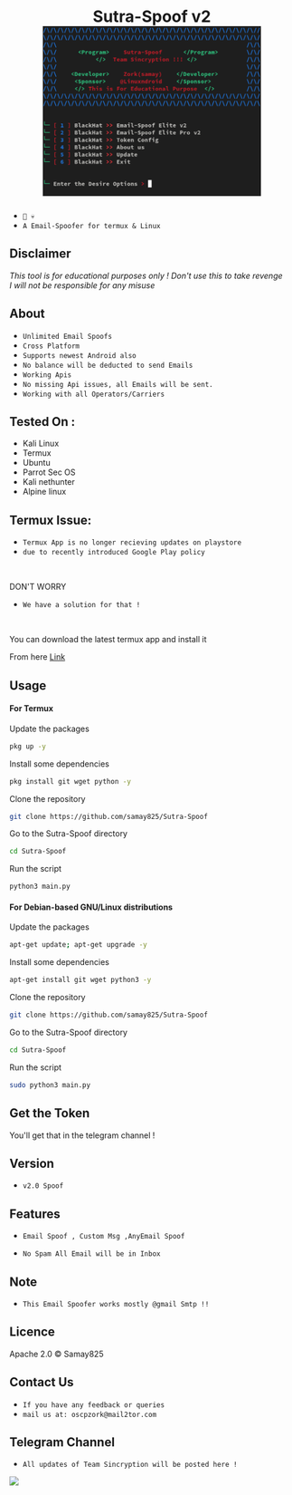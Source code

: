 <h1 align="center">Sutra-Spoof v2
<img src="logo.png" height="300"><br>
</h1>

* `📱 💀`<br />
* `A Email-Spoofer for termux & Linux `

## Disclaimer
*This tool is for educational purposes only !*
_Don't use this to take revenge_<br />
*I will not be responsible for any misuse*

## About
* `Unlimited Email Spoofs`
* `Cross Platform`
* `Supports newest Android also`
* `No balance will be deducted to send Emails`
* `Working Apis`
* `No missing Api issues, all Emails will be sent.`
* `Working with all Operators/Carriers`

## Tested On :
<ul>
  <li>Kali Linux</li>
  <li>Termux</li>
  <li>Ubuntu</li>
  <li>Parrot Sec OS</li>
  <li>Kali nethunter</li>
  <li>Alpine linux</li>
  
</ul>

## Termux Issue:
* `Termux App is no longer recieving updates on playstore`
* `due to recently introduced Google Play policy `
<br>

DON'T WORRY
* `We have a solution for that !`
<br>


You can download the latest termux app and install it

From here <a href="https://f-droid.org/repo/com.termux_118.apk">Link</a>

## Usage



#### For Termux

Update the packages
```bash
pkg up -y
```
Install some dependencies
```bash
pkg install git wget python -y
```
Clone the repository
```bash
git clone https://github.com/samay825/Sutra-Spoof
```
Go to the Sutra-Spoof directory
```bash
cd Sutra-Spoof
```
Run the script
```bash
python3 main.py
```



#### For Debian-based GNU/Linux distributions

Update the packages
```bash
apt-get update; apt-get upgrade -y
```
Install some dependencies
```bash
apt-get install git wget python3 -y
```
Clone the repository
```bash
git clone https://github.com/samay825/Sutra-Spoof
```
Go to the Sutra-Spoof directory
```bash
cd Sutra-Spoof
```
Run the script
```bash
sudo python3 main.py
```

## Get the Token

You'll get that in the telegram channel !

## Version
* `v2.0 Spoof`

## Features
* `Email Spoof , Custom Msg ,AnyEmail Spoof`

* `No Spam All Email will be in Inbox`

## Note
* `This Email Spoofer works mostly @gmail Smtp !!`

## Licence
Apache 2.0 © Samay825


## Contact Us
* `If you have any feedback or queries`
* `mail us at: oscpzork@mail2tor.com`

## Telegram Channel

* `All updates of Team Sincryption will be posted here !`

<a href="https://t.me/TeamSincryption">
         <img src="https://smartiblogster.com/wp-content/uploads/2021/03/smartiblogster-iblogster-join-telegram-channel.png">
